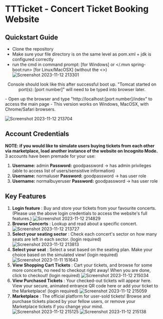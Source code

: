 # TTTicket - Concert Ticket Booking Website

## Quickstart Guide
- Clone the repository
- Make sure your file directory is on the same level as pom.xml + jdk is configured correctly
- run the cmd in command prompt: <mvnw spring-boot:run> [for Windows] or </.mvn spring-boot:run> [for Linux/MacOSX] (without the <>)
![Screenshot 2023-11-12 213301](https://github.com/notinctrl/CS203-Project/assets/110706158/44208e29-4d62-442c-92c8-3a9ec067bda3)
<p align="center">Console should look like this after successful boot up. "Tomcat started on port(s): [port number]" will need to be typed into browser later.</p>
- Open up the browser and type "http://localhost:[port number]/index" to access the main page
- This version works on Windows, MacOSX, with Chrome/Safari browsers.

![Screenshot 2023-11-12 213704](https://github.com/notinctrl/CS203-Project/assets/110706158/f45cd796-fb14-4d78-a045-f87a71f08925)

## Account Credentials
**NOTE: if you would like to simulate users buying tickets from each other via marketplace, load another instance of the website on Incognito Mode.**
3 accounts have been premade for your use:
1. **Username:** admin **Password:** goodpassword            -> has admin privileges (able to access list of users/sensistive information)
2. **Username:** normaluser **Password:** goodpassword       -> has user role
3. **Username:** normalbuyeruser **Password:** goodpassword  -> has user role

## Key Features
1. **Login feature**              : Buy and store your tickets from your favourite concerts. (Please use the above login credentials to access the website's full features.)
![Screenshot 2023-11-12 214829](https://github.com/notinctrl/CS203-Project/assets/110706158/c8f7e49d-9e62-48e3-80c4-8c1ae9cda4f3)
2. **Browse Concerts**            : Lookup and read about a specific concert.
![Screenshot 2023-11-12 213727](https://github.com/notinctrl/CS203-Project/assets/110706158/0240ee51-5d2b-4d0e-92cd-af41c812274f)
3. **Select your seating sector** : Check each concert's sector on how many seats are left in each sector. (login required)
![Screenshot 2023-11-12 213813](https://github.com/notinctrl/CS203-Project/assets/110706158/7c7f1fe8-91df-4e98-92dd-8c75b9ef5036)
4. **Select your seat**           : Select a seat based on the seating plan. Make your choice based on the simulated view! (login required)
![Screenshot 2023-11-11 151643](https://github.com/notinctrl/CS203-Project/assets/110706158/f154e376-244e-48fe-97e0-0c1b7e2b4911)
5. **View Shopping Cart Tickets** : Cart your tickets, and browse for some more concerts, no need to checkout right away! When you are done, click to checkout! (login required)
![Screenshot 2023-11-12 215034](https://github.com/notinctrl/CS203-Project/assets/110706158/29b612c2-1d2a-4767-9a58-b5a59482ee68)
6. **View Purchased Tickets**     : Your checked-out tickets will appear here. View your secure, animated entrance QR code here or add your ticket to the Marketplace! (login required)
![Screenshot 2023-11-12 215059](https://github.com/notinctrl/CS203-Project/assets/110706158/79b9d5b2-46b7-47ac-a426-f6a06572f342)
7. **Marketplace**                : The official platform for user-sold tickets! Browse and purchase tickets placed by your fellow users, or remove your Marketplace tickets if you change your mind.
![Screenshot 2023-11-12 215125](https://github.com/notinctrl/CS203-Project/assets/110706158/e995c005-faa5-42f1-a55f-a039c8bdd1c8)
![Screenshot 2023-11-12 215138](https://github.com/notinctrl/CS203-Project/assets/110706158/48e4fd64-309f-4905-80aa-b85df1753e3c)
